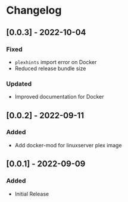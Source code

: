 # Changelog

## [0.0.3] - 2022-10-04
### Fixed
- `plexhints` import error on Docker
- Reduced release bundle size
### Updated
- Improved documentation for Docker

## [0.0.2] - 2022-09-11
### Added
- Add docker-mod for linuxserver plex image

## [0.0.1] - 2022-09-09
### Added
- Initial Release
